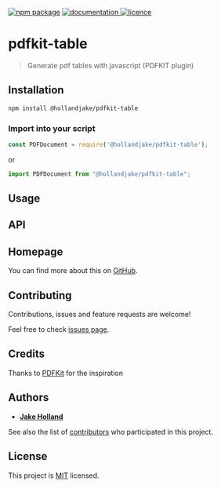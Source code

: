[![npm package](https://img.shields.io/npm/v/@hollandjake/pdfkit-table.svg)](https://www.npmjs.com/package/@hollandjake/pdfkit-table)
[![documentation](https://img.shields.io/badge/documentation-yes-brightgreen.svg) ](https://github.com/hollandjake/pdfkit-table/blob/main/README.md)
[![licence](https://img.shields.io/badge/License-MIT-yellow.svg)](https://github.com/hollandjake/pdfkit-table/blob/main/LICENSE)

# pdfkit-table

> Generate pdf tables with javascript (PDFKIT plugin)

## Installation

```sh
npm install @hollandjake/pdfkit-table
```

### Import into your script

```ts
const PDFDocument = require('@hollandjake/pdfkit-table');
```

or

```ts
import PDFDocument from "@hollandjake/pdfkit-table";
```

## Usage

## API

## Homepage

You can find more about this on [GitHub](https://github.com/hollandjake/pdfkit-table).

## Contributing

Contributions, issues and feature requests are welcome!

Feel free to check [issues page](https://github.com/hollandjake/pdfkit-table/issues).

## Credits

Thanks to [PDFKit](https://github.com/foliojs/pdfkit) for the inspiration

## Authors

* **[Jake Holland](https://github.com/hollandjake)**

See also the list of [contributors](https://github.com/hollandjake/pdfkit-table/contributors) who participated in this
project.

## License

This project is [MIT](https://github.com/hollandjake/pdfkit-table/blob/main/LICENSE) licensed.
